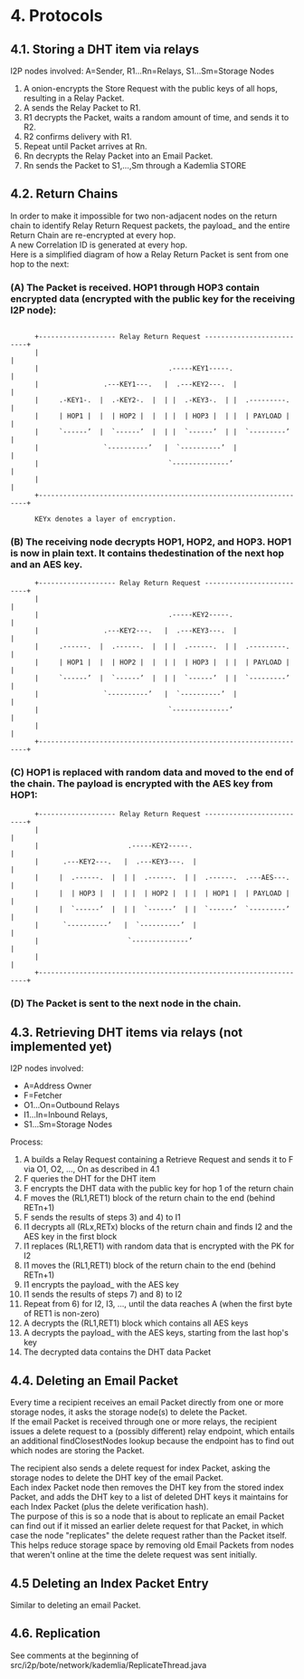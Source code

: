 # 4. Protocols

## 4.1. Storing a DHT item via relays

I2P nodes involved: A=Sender, R1...Rn=Relays, S1...Sm=Storage Nodes

1. A onion-encrypts the Store Request with the public keys of all hops, resulting in a Relay Packet.
2. A sends the Relay Packet to R1.
3. R1 decrypts the Packet, waits a random amount of time, and sends it to R2.
4. R2 confirms delivery with R1.
5. Repeat until Packet arrives at Rn.
6. Rn decrypts the Relay Packet into an Email Packet.
7. Rn sends the Packet to S1,...,Sm through a Kademlia STORE

## 4.2. Return Chains

In order to make it impossible for two non-adjacent nodes on the return chain to identify Relay Return Request packets, the payload_ and the entire Return Chain are re-encrypted at every hop.   
A new Correlation ID is generated at every hop.   
Here is a simplified diagram of how a Relay Return Packet is sent from one hop to the next:   

### (A) The Packet is received. HOP1 through HOP3 contain encrypted data (encrypted with the public key for the receiving I2P node):

```
      
      +------------------- Relay Return Request --------------------------+
      |                                                                   |
      |                                .-----KEY1-----.                   |
      |                .---KEY1---.   |  .---KEY2---.  |                  |
      |     .-KEY1-.  |  .-KEY2-.  |  | |  .-KEY3-.  | |  .---------.     |
      |     | HOP1 |  |  | HOP2 |  |  | |  | HOP3 |  | |  | PAYLOAD |     |
      |     `------’  |  `------’  |  | |  `------’  | |  `---------’     |
      |                `----------’   |  `----------’  |                  |
      |                                `--------------’                   |
      |                                                                   |
      +-------------------------------------------------------------------+
      
      KEYx denotes a layer of encryption.
```

### (B) The receiving node decrypts HOP1, HOP2, and HOP3. HOP1 is now in plain text. It contains thedestination of the next hop and an AES key.

```  
      +------------------- Relay Return Request --------------------------+
      |                                                                   |
      |                                .-----KEY2-----.                   |
      |                .---KEY2---.   |  .---KEY3---.  |                  |
      |     .------.  |  .------.  |  | |  .------.  | |  .---------.     |
      |     | HOP1 |  |  | HOP2 |  |  | |  | HOP3 |  | |  | PAYLOAD |     |
      |     `------’  |  `------’  |  | |  `------’  | |  `---------’     |
      |                `----------’   |  `----------’  |                  |
      |                                `--------------’                   |
      |                                                                   |
      +-------------------------------------------------------------------+
```
### (C) HOP1 is replaced with random data and moved to the end of the chain. The payload is encrypted with the AES key from HOP1:

```
      +------------------- Relay Return Request --------------------------+
      |                                                                   |
      |                      .-----KEY2-----.                             |
      |      .---KEY2---.   |  .---KEY3---.  |                            |
      |     |  .------.  |  | |  .------.  | |  .------.  .---AES---.     |
      |     |  | HOP3 |  |  | |  | HOP2 |  | |  | HOP1 |  | PAYLOAD |     |
      |     |  `------’  |  | |  `------’  | |  `------’  `---------’     |
      |      `----------’   |  `----------’  |                            |
      |                      `--------------’                             |
      |                                                                   |
      +-------------------------------------------------------------------+
```

### (D) The Packet is sent to the next node in the chain.

## 4.3. Retrieving DHT items via relays (not implemented yet)

I2P nodes involved:

- A=Address Owner
- F=Fetcher
- O1...On=Outbound Relays
- I1...In=Inbound Relays,
- S1...Sm=Storage Nodes

Process:

1.  A builds a Relay Request containing a Retrieve Request and sends it to F via O1, O2, ..., On as described in 4.1
2.  F queries the DHT for the DHT item
3.  F encrypts the DHT data with the public key for hop 1 of the return chain
4.  F moves the (RL1,RET1) block of the return chain to the end (behind RETn+1)
5.  F sends the results of steps 3) and 4) to I1
6.  I1 decrypts all (RLx,RETx) blocks of the return chain and finds I2 and the AES key in the first block
7.  I1 replaces (RL1,RET1) with random data that is encrypted with the PK for I2
8.  I1 moves the (RL1,RET1) block of the return chain to the end (behind RETn+1)
9.  I1 encrypts the payload_ with the AES key
10. I1 sends the results of steps 7) and 8) to I2
11. Repeat from 6) for I2, I3, ..., until the data reaches A (when the first byte of RET1 is non-zero)
12. A decrypts the (RL1,RET1) block which contains all AES keys
13. A decrypts the payload_ with the AES keys, starting from the last hop's key
14. The decrypted data contains the DHT data Packet

## 4.4. Deleting an Email Packet

Every time a recipient receives an email Packet directly from one or more storage nodes, it asks the storage node(s) to delete the Packet.   
If the email Packet is received through one or more relays, the recipient issues a delete request to a (possibly different) relay endpoint, which entails an additional findClosestNodes lookup because the endpoint has to find out which nodes are storing the Packet.   
  
The recipient also sends a delete request for index Packet, asking the storage nodes to delete the DHT key of the email Packet.   
Each index Packet node then removes the DHT key from the stored index Packet, and adds the DHT key to a list of deleted DHT keys it maintains for each Index Packet (plus the delete verification hash).   
The purpose of this is so a node that is about to replicate an email Packet can find out if it missed an earlier delete request for that Packet, in which case the node "replicates" the delete request rather than the Packet itself.   
This helps reduce storage space by removing old Email Packets from nodes that weren't online at the time the delete request was sent initially.
  
## 4.5 Deleting an Index Packet Entry

Similar to deleting an email Packet.

## 4.6. Replication

See comments at the beginning of src/i2p/bote/network/kademlia/ReplicateThread.java
